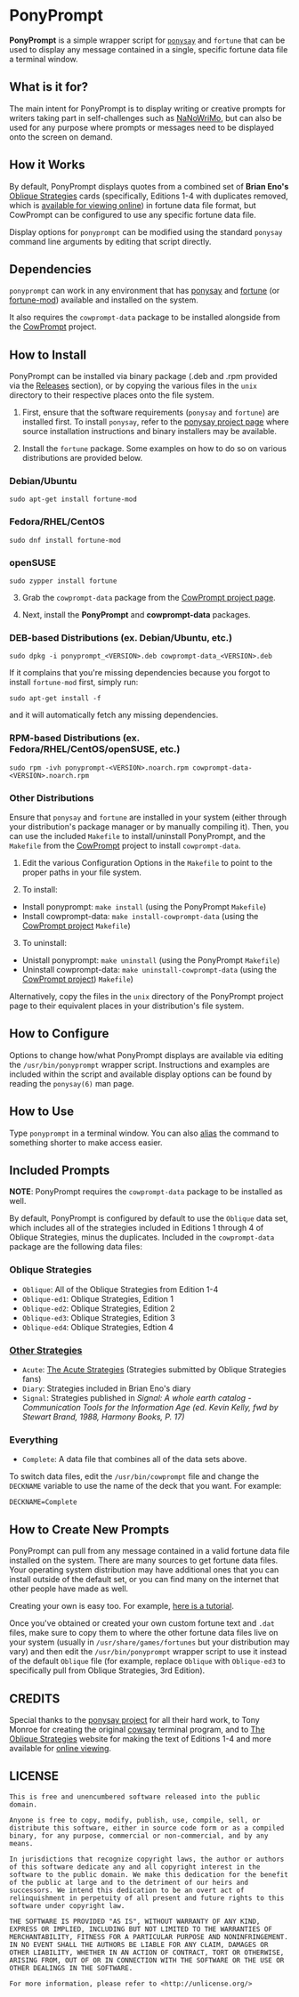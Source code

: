 # PonyPrompt
**PonyPrompt** is a simple wrapper script for [`ponysay`](https://github.com/erkin/ponysay) and `fortune` that can be used to display any message contained in a single, specific fortune data file a terminal window.

## What is it for?
The main intent for PonyPrompt is to display writing or creative prompts for writers taking part in self-challenges such as [NaNoWriMo](https://nanowrimo.org), but can also be used for any purpose where prompts or messages need to be displayed onto the screen on demand.

## How it Works
By default, PonyPrompt displays quotes from a combined set of **Brian Eno's** [Oblique Strategies](https://en.wikipedia.org/wiki/Oblique_Strategies) cards (specifically, Editions 1-4 with duplicates removed, which is [available for viewing online](http://www.rtqe.net/ObliqueStrategies/Edition1-3.html)) in fortune data file format, but CowPrompt can be configured to use any specific fortune data file.

Display options for `ponyprompt` can be modified using the standard `ponysay` command line arguments by editing that script directly.

## Dependencies
`ponyprompt` can work in any environment that has [ponysay](https://github.com/erkin/ponysay) and [fortune](https://en.wikipedia.org/wiki/Fortune_(Unix)) (or [fortune-mod](https://github.com/shlomif/fortune-mod)) available and installed on the system.

It also requires the `cowprompt-data` package to be installed alongside from the [CowPrompt](https://github.com/rtiangha/CowPrompt) project.

## How to Install
PonyPrompt can be installed via binary package (.deb and .rpm provided via the [Releases](https://github.com/rtiangha/PonyPrompt/Releases) section), or by copying the various files in the `unix` directory to their respective places onto the file system.

1. First, ensure that the software requirements (`ponysay` and `fortune`) are installed first. To install `ponysay`, refer to the [ponysay project page](https://github.com/erkin/ponysay) where source installation instructions and binary installers may be available.
 
2. Install the `fortune` package. Some examples on how to do so on various distributions are provided below.

### Debian/Ubuntu
`sudo apt-get install fortune-mod`

### Fedora/RHEL/CentOS
`sudo dnf install fortune-mod`

### openSUSE
`sudo zypper install fortune`


3. Grab the `cowprompt-data` package from the [CowPrompt project page](https://github.com/rtiangha/CowPrompt/releases).

4. Next, install the **PonyPrompt** and **cowprompt-data** packages.


### DEB-based Distributions (ex. Debian/Ubuntu, etc.)
`sudo dpkg -i ponyprompt_<VERSION>.deb cowprompt-data_<VERSION>.deb`

If it complains that you're missing dependencies because you forgot to install `fortune-mod` first, simply run:

`sudo apt-get install -f`

and it will automatically fetch any missing dependencies.

### RPM-based Distributions (ex. Fedora/RHEL/CentOS/openSUSE, etc.)
`sudo rpm -ivh ponyprompt-<VERSION>.noarch.rpm cowprompt-data-<VERSION>.noarch.rpm`

### Other Distributions
Ensure that `ponysay` and `fortune` are installed in your system (either through your distribution's package manager or by manually compiling it). Then, you can use the included `Makefile` to install/uninstall PonyPrompt, and the `Makefile` from the [CowPrompt](https://github.com/rtiangha/CowPrompt) project to install `cowprompt-data`.


1. Edit the various Configuration Options in the `Makefile` to point to the proper paths in your file system.

2. To install:
- Install ponyprompt:        `make install` (using the PonyPrompt `Makefile`)
- Install cowprompt-data:    `make install-cowprompt-data` (using the [CowPrompt project](https://github.com/rtiangha/CowPrompt) `Makefile`)

3. To uninstall:
- Unistall ponyprompt:        `make uninstall` (using the PonyPrompt `Makefile`)
- Uninstall cowprompt-data:    `make uninstall-cowprompt-data` (using the [CowPrompt project](https://github.com/rtiangha/CowPrompt)) `Makefile`)


Alternatively, copy the files in the `unix` directory of the PonyPrompt project page to their equivalent places in your distribution's file system.

## How to Configure
Options to change how/what PonyPrompt displays are available via editing  the `/usr/bin/ponyprompt` wrapper script. Instructions and examples are included within the script and available display options can be found by reading the `ponysay(6)` man page.

## How to Use
Type `ponyprompt` in a terminal window. You can also [alias](https://www.computerworld.com/article/2598087/how-to-use-aliases-in-linux-shell-commands.html) the command to something shorter to make access easier.

## Included Prompts
**NOTE**: PonyPrompt requires the `cowprompt-data` package to be installed as well.

By default, PonyPrompt is configured by default to use the `Oblique` data set, which includes all of the strategies included in Editions 1 through 4 of Oblique Strategies, minus the duplicates. Included in the `cowprompt-data` package are the following data files:

### Oblique Strategies
- `Oblique`:  All of the Oblique Strategies from Edition 1-4
- `Oblique-ed1`:  Oblique Strategies, Edition 1
- `Oblique-ed2`:  Oblique Strategies, Edition 2
- `Oblique-ed3`:  Oblique Strategies, Edition 3
- `Oblique-ed4`:  Oblique Strategies, Edtion 4

### [Other Strategies](http://www.rtqe.net/ObliqueStrategies/EditionOther.html)
- `Acute`:  [The Acute Strategies](http://www.rtqe.net/ObliqueStrategies/Acute.html) (Strategies submitted by Oblique Strategies fans)
- `Diary`:  Strategies included in Brian Eno's diary
- `Signal`: Strategies published in *Signal: A whole earth catalog - Communication Tools for the Information Age (ed. Kevin Kelly, fwd by Stewart Brand, 1988, Harmony Books, P. 17)*

### Everything
- `Complete`:  A data file that combines all of the data sets above. 

To switch data files, edit the `/usr/bin/cowprompt` file and change the `DECKNAME` variable to use the name of the deck that you want. For example:

    DECKNAME=Complete

## How to Create New Prompts
PonyPrompt can pull from any message contained in a valid fortune data file installed on the system. There are many sources to get fortune data files. Your operating system distribution may have additional ones that you can install outside of the default set, or you can find many on the internet that other people have made as well.

Creating your own is easy too. For example, [here is a tutorial](http://bradthemad.org/tech/notes/fortune_makefile.php).

Once you've obtained or created your own custom fortune text and `.dat` files, make sure to copy them to where the other fortune data files live on your system (usually in `/usr/share/games/fortunes` but your distribution may vary) and then edit the `/usr/bin/ponyprompt` wrapper script to use it instead of the default `Oblique` file (for example, replace `Oblique` with `Oblique-ed3` to specifically pull from Oblique Strategies, 3rd Edition).

## CREDITS
Special thanks to the [ponysay project](https://github.com/erkin/ponysay) for all their hard work, to Tony Monroe for creating the original [cowsay](https://github.com/tnalpgge/rank-amateur-cowsay) terminal program, and to [The Oblique Strategies](http://www.rtqe.net/ObliqueStrategies/) website for making the text of Editions 1-4 and more available for [online viewing](http://www.rtqe.net/ObliqueStrategies/Edition1-3.html).

## LICENSE

```
This is free and unencumbered software released into the public domain.

Anyone is free to copy, modify, publish, use, compile, sell, or
distribute this software, either in source code form or as a compiled
binary, for any purpose, commercial or non-commercial, and by any
means.

In jurisdictions that recognize copyright laws, the author or authors
of this software dedicate any and all copyright interest in the
software to the public domain. We make this dedication for the benefit
of the public at large and to the detriment of our heirs and
successors. We intend this dedication to be an overt act of
relinquishment in perpetuity of all present and future rights to this
software under copyright law.

THE SOFTWARE IS PROVIDED "AS IS", WITHOUT WARRANTY OF ANY KIND,
EXPRESS OR IMPLIED, INCLUDING BUT NOT LIMITED TO THE WARRANTIES OF
MERCHANTABILITY, FITNESS FOR A PARTICULAR PURPOSE AND NONINFRINGEMENT.
IN NO EVENT SHALL THE AUTHORS BE LIABLE FOR ANY CLAIM, DAMAGES OR
OTHER LIABILITY, WHETHER IN AN ACTION OF CONTRACT, TORT OR OTHERWISE,
ARISING FROM, OUT OF OR IN CONNECTION WITH THE SOFTWARE OR THE USE OR
OTHER DEALINGS IN THE SOFTWARE.

For more information, please refer to <http://unlicense.org/> 
```

